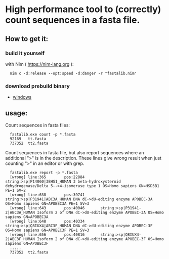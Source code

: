 # High performance tool to (correctly) count sequences in a fasta file.

## How to get it:

  ### build it yourself
  with Nim ( https://nim-lang.org ):

  ```
    nim c -d:release --opt:speed -d:danger -r "fastalib.nim"
  ```

  ### download prebuild binary

  - [windows](https://github.com/enthus1ast/countFasta/blob/master/fastalib.exe)

## usage:

  Count sequences in fasta files:

  ```
    fastalib.exe count -p *.fasta
    92169   tt.fasta
    737352  tt2.fasta
  ```

  Count sequences in fasta file, but also report sequences where an additional ">" is in the description.
  These lines give wrong result when just counting ">" in an editor or with grep.

  ```
    fastalib.exe report -p *.fasta
    [wrong] line:365        pos:22884       string:>sp|P14060|3BHS1_HUMAN 3 beta-hydroxysteroid dehydrogenase/Delta 5-->4-isomerase type 1 OS=Homo sapiens GN=HSD3B1 PE=1 SV=2
    [wrong] line:638        pos:39741       string:>sp|P31941|ABC3A_HUMAN DNA dC->dU-editing enzyme APOBEC-3A OS=Homo sapiens GN=APOBEC3A PE=1 SV=3
    [wrong] line:643        pos:40046       string:>sp|P31941-2|ABC3A_HUMAN Isoform 2 of DNA dC->dU-editing enzyme APOBEC-3A OS=Homo sapiens GN=APOBEC3A
    [wrong] line:648        pos:40334       string:>sp|Q8IUX4|ABC3F_HUMAN DNA dC->dU-editing enzyme APOBEC-3F OS=Homo sapiens GN=APOBEC3F PE=1 SV=3
    [wrong] line:656        pos:40816       string:>sp|Q8IUX4-2|ABC3F_HUMAN Isoform 2 of DNA dC->dU-editing enzyme APOBEC-3F OS=Homo sapiens GN=APOBEC3F
    .....
    737352  tt2.fasta
  ```
